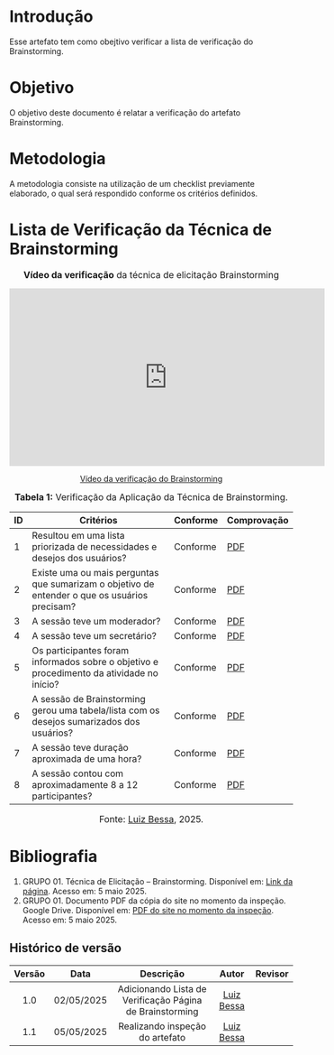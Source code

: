 # Introdução

Esse artefato tem como obejtivo verificar a lista de verificação do Brainstorming.

# Objetivo

O objetivo deste documento é relatar a verificação do artefato Brainstorming.

# Metodologia

A metodologia consiste na utilização de um checklist previamente elaborado, o qual será respondido conforme os critérios definidos.

# Lista de Verificação da Técnica de Brainstorming

<font size="3"><p style="text-align: center">**Vídeo da verificação** da técnica de elicitação Brainstorming</p></font>


<p style="text-align: center"><iframe width="560" height="315" src="https://youtu.be/lrrsnTAOzjo" title="YouTube video player" frameborder="0" allow="accelerometer; autoplay; clipboard-write; encrypted-media; gyroscope; picture-in-picture; web-share" referrerpolicy="strict-origin-when-cross-origin" allowfullscreen></iframe></p>
<p style="text-align: center"><a href="https://youtu.be/lrrsnTAOzjo" target="blanket">Vídeo da verificação do Brainstorming</a></p>


<font size="3"><p style="text-align: center">**Tabela 1:** Verificação da Aplicação da Técnica de Brainstorming.</p></font>

| ID | Critérios                                                                                       | Conforme | Comprovação |
|----|--------------------------------------------------------------------------------------------------|----------|-------------|
| 1  | Resultou em uma lista priorizada de necessidades e desejos dos usuários?                        | Conforme | [PDF](https://drive.google.com/file/d/1_A-XBGFnOMtXbJbtFMggStDDB8-Qvah3/view?usp=sharing)            |
| 2  | Existe uma ou mais perguntas que sumarizam o objetivo de entender o que os usuários precisam?   | Conforme |  [PDF](https://drive.google.com/file/d/1_A-XBGFnOMtXbJbtFMggStDDB8-Qvah3/view?usp=sharing)           |
| 3  | A sessão teve um moderador?                                                                      | Conforme |   [PDF](https://drive.google.com/file/d/1_A-XBGFnOMtXbJbtFMggStDDB8-Qvah3/view?usp=sharing)          |
| 4  | A sessão teve um secretário?                                                                      | Conforme |    [PDF](https://drive.google.com/file/d/1_A-XBGFnOMtXbJbtFMggStDDB8-Qvah3/view?usp=sharing)         |
| 5  | Os participantes foram informados sobre o objetivo e procedimento da atividade no início?       | Conforme |   [PDF](https://drive.google.com/file/d/1_A-XBGFnOMtXbJbtFMggStDDB8-Qvah3/view?usp=sharing)         |
| 6  | A sessão de Brainstorming gerou uma tabela/lista com os desejos sumarizados dos usuários?       | Conforme |  [PDF](https://drive.google.com/file/d/1_A-XBGFnOMtXbJbtFMggStDDB8-Qvah3/view?usp=sharing)           |
| 7  | A sessão teve duração aproximada de uma hora?                                                    | Conforme |  [PDF](https://drive.google.com/file/d/1_A-XBGFnOMtXbJbtFMggStDDB8-Qvah3/view?usp=sharing)           |
| 8  | A sessão contou com aproximadamente 8 a 12 participantes?                                        | Conforme |   [PDF](https://drive.google.com/file/d/1_A-XBGFnOMtXbJbtFMggStDDB8-Qvah3/view?usp=sharing)          |

<font size="3"><p style="text-align: center">Fonte: [Luiz Bessa](https://github.com/lfelipebessa), 2025.</p></font>

# Bibliografia

1. GRUPO 01. Técnica de Elicitação – Brainstorming. Disponível em: [Link da página](https://requisitos-de-software.github.io/2025.1-DetranDF/Elicita%C3%A7%C3%A3o/Tecnicas-de-elecita%C3%A7%C3%A3o/Brainstorming/). Acesso em: 5 maio 2025.  
2. GRUPO 01. Documento PDF da cópia do site no momento da inspeção. Google Drive. Disponível em: [PDF do site no momento da inspeção](https://drive.google.com/file/d/1_A-XBGFnOMtXbJbtFMggStDDB8-Qvah3/view?usp=sharing). Acesso em: 5 maio 2025.



## Histórico de versão

| Versão |    Data    |              Descrição               |                     Autor                      |                  Revisor                   |
| :----: | :--------: | :----------------------------------: | :--------------------------------------------: | :----------------------------------------: |
|  1.0   | 02/05/2025 | Adicionando Lista de Verificação Página de Brainstorming | [Luiz Bessa](https://github.com/)       |                                            |
|  1.1   | 05/05/2025 | Realizando inspeção do artefato | [Luiz Bessa](https://github.com/)       |                                            |